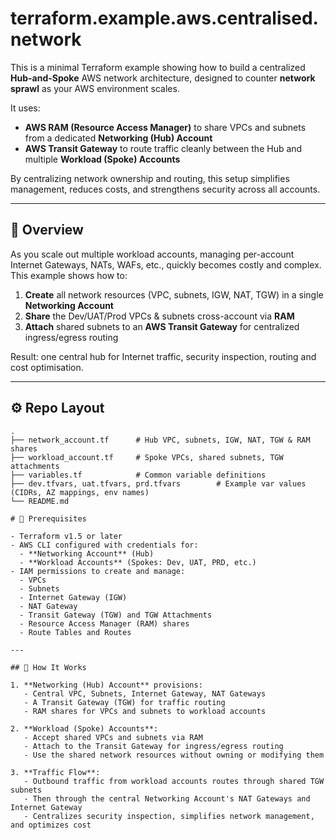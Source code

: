 # terraform.example.aws.centralised.network

This is a minimal Terraform example showing how to build a centralized **Hub-and-Spoke** AWS network architecture, designed to counter **network sprawl** as your AWS environment scales.

It uses:
- **AWS RAM (Resource Access Manager)** to share VPCs and subnets from a dedicated **Networking (Hub) Account**  
- **AWS Transit Gateway** to route traffic cleanly between the Hub and multiple **Workload (Spoke) Accounts**

By centralizing network ownership and routing, this setup simplifies management, reduces costs, and strengthens security across all accounts.

---

## 🚀 Overview

As you scale out multiple workload accounts, managing per-account Internet Gateways, NATs, WAFs, etc., quickly becomes costly and complex. This example shows how to:

1. **Create** all network resources (VPC, subnets, IGW, NAT, TGW) in a single **Networking Account**  
2. **Share** the Dev/UAT/Prod VPCs & subnets cross-account via **RAM**  
3. **Attach** shared subnets to an **AWS Transit Gateway** for centralized ingress/egress routing  

Result: one central hub for Internet traffic, security inspection, routing and cost optimisation.

---

## ⚙️ Repo Layout

```text
.
├── network_account.tf      # Hub VPC, subnets, IGW, NAT, TGW & RAM shares
├── workload_account.tf     # Spoke VPCs, shared subnets, TGW attachments
├── variables.tf            # Common variable definitions
├── dev.tfvars, uat.tfvars, prd.tfvars        # Example var values (CIDRs, AZ mappings, env names)
└── README.md

# 🔧 Prerequisites

- Terraform v1.5 or later
- AWS CLI configured with credentials for:
  - **Networking Account** (Hub)
  - **Workload Accounts** (Spokes: Dev, UAT, PRD, etc.)
- IAM permissions to create and manage:
  - VPCs
  - Subnets
  - Internet Gateway (IGW)
  - NAT Gateway
  - Transit Gateway (TGW) and TGW Attachments
  - Resource Access Manager (RAM) shares
  - Route Tables and Routes

---

## 📖 How It Works

1. **Networking (Hub) Account** provisions:
   - Central VPC, Subnets, Internet Gateway, NAT Gateways
   - A Transit Gateway (TGW) for traffic routing
   - RAM shares for VPCs and subnets to workload accounts

2. **Workload (Spoke) Accounts**:
   - Accept shared VPCs and subnets via RAM
   - Attach to the Transit Gateway for ingress/egress routing
   - Use the shared network resources without owning or modifying them

3. **Traffic Flow**:
   - Outbound traffic from workload accounts routes through shared TGW subnets
   - Then through the central Networking Account's NAT Gateways and Internet Gateway
   - Centralizes security inspection, simplifies network management, and optimizes cost
